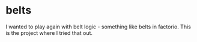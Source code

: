# belts
I wanted to play again with belt logic - something like belts in factorio. This is the project where I tried that out.
